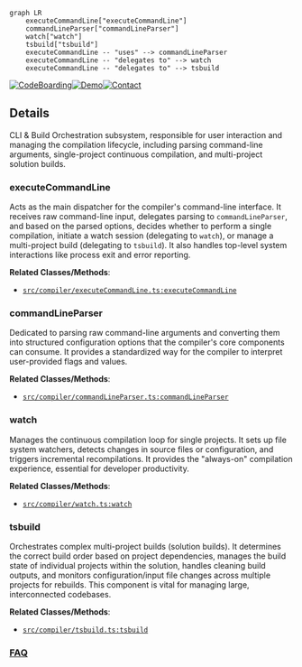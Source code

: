 ```mermaid
graph LR
    executeCommandLine["executeCommandLine"]
    commandLineParser["commandLineParser"]
    watch["watch"]
    tsbuild["tsbuild"]
    executeCommandLine -- "uses" --> commandLineParser
    executeCommandLine -- "delegates to" --> watch
    executeCommandLine -- "delegates to" --> tsbuild
```

[![CodeBoarding](https://img.shields.io/badge/Generated%20by-CodeBoarding-9cf?style=flat-square)](https://github.com/CodeBoarding/GeneratedOnBoardings)[![Demo](https://img.shields.io/badge/Try%20our-Demo-blue?style=flat-square)](https://www.codeboarding.org/demo)[![Contact](https://img.shields.io/badge/Contact%20us%20-%20contact@codeboarding.org-lightgrey?style=flat-square)](mailto:contact@codeboarding.org)

## Details

CLI & Build Orchestration subsystem, responsible for user interaction and managing the compilation lifecycle, including parsing command-line arguments, single-project continuous compilation, and multi-project solution builds.

### executeCommandLine
Acts as the main dispatcher for the compiler's command-line interface. It receives raw command-line input, delegates parsing to `commandLineParser`, and based on the parsed options, decides whether to perform a single compilation, initiate a watch session (delegating to `watch`), or manage a multi-project build (delegating to `tsbuild`). It also handles top-level system interactions like process exit and error reporting.


**Related Classes/Methods**:

- <a href="https://github.com/microsoft/TypeScript/blob/main/src/compiler/executeCommandLine.ts" target="_blank" rel="noopener noreferrer">`src/compiler/executeCommandLine.ts:executeCommandLine`</a>


### commandLineParser
Dedicated to parsing raw command-line arguments and converting them into structured configuration options that the compiler's core components can consume. It provides a standardized way for the compiler to interpret user-provided flags and values.


**Related Classes/Methods**:

- <a href="https://github.com/microsoft/TypeScript/blob/main/src/compiler/commandLineParser.ts" target="_blank" rel="noopener noreferrer">`src/compiler/commandLineParser.ts:commandLineParser`</a>


### watch
Manages the continuous compilation loop for single projects. It sets up file system watchers, detects changes in source files or configuration, and triggers incremental recompilations. It provides the "always-on" compilation experience, essential for developer productivity.


**Related Classes/Methods**:

- <a href="https://github.com/microsoft/TypeScript/blob/main/src/compiler/watch.ts" target="_blank" rel="noopener noreferrer">`src/compiler/watch.ts:watch`</a>


### tsbuild
Orchestrates complex multi-project builds (solution builds). It determines the correct build order based on project dependencies, manages the build state of individual projects within the solution, handles cleaning build outputs, and monitors configuration/input file changes across multiple projects for rebuilds. This component is vital for managing large, interconnected codebases.


**Related Classes/Methods**:

- <a href="https://github.com/microsoft/TypeScript/blob/main/src/compiler/tsbuild.ts" target="_blank" rel="noopener noreferrer">`src/compiler/tsbuild.ts:tsbuild`</a>




### [FAQ](https://github.com/CodeBoarding/GeneratedOnBoardings/tree/main?tab=readme-ov-file#faq)